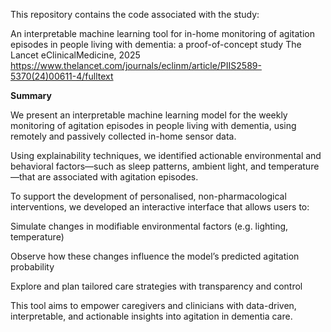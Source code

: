 This repository contains the code associated with the study:

An interpretable machine learning tool for in-home monitoring of agitation episodes in people living with dementia: a proof-of-concept study The Lancet eClinicalMedicine, 2025 https://www.thelancet.com/journals/eclinm/article/PIIS2589-5370(24)00611-4/fulltext


**Summary**

We present an interpretable machine learning model for the weekly monitoring of agitation episodes in people living with dementia, using remotely and passively collected in-home sensor data.

Using explainability techniques, we identified actionable environmental and behavioral factors—such as sleep patterns, ambient light, and temperature—that are associated with agitation episodes.

To support the development of personalised, non-pharmacological interventions, we developed an interactive interface that allows users to:

Simulate changes in modifiable environmental factors (e.g. lighting, temperature)

Observe how these changes influence the model’s predicted agitation probability

Explore and plan tailored care strategies with transparency and control

This tool aims to empower caregivers and clinicians with data-driven, interpretable, and actionable insights into agitation in dementia care.
